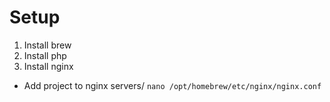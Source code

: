 # Setup

1. Install brew
2. Install php
3. Install nginx

- Add project to nginx servers/
```nano /opt/homebrew/etc/nginx/nginx.conf```